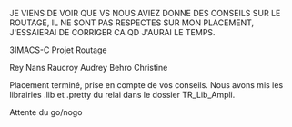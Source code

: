 JE VIENS DE VOIR QUE VS NOUS AVIEZ DONNE DES CONSEILS SUR LE ROUTAGE, IL NE SONT PAS RESPECTES SUR MON PLACEMENT, J'ESSAIERAI DE CORRIGER CA QD J'AURAI LE TEMPS.

3IMACS-C Projet Routage

Rey Nans
Raucroy Audrey
Behro Christine

Placement terminé, prise en compte de vos conseils.
Nous avons mis les librairies .lib et .pretty du relai dans le dossier TR_Lib_Ampli.

Attente du go/nogo
